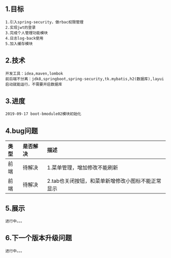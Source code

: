 
## 1.目标
    1.引入spring-security，做rbac权限管理
    2.实现jwt的登录
    3.完成个人管理功能模块
    4.日志log-back使用
    5.加入缓存模块
    

## 2.技术
    开发工具：idea,maven,lombok
    前后端不分离：jdk8,springboot,spring-security,tk.mybatis,h2(数据库),layui
    启动就能运行，不需要开启数据库
    
## 3.进度
    
    2019-09-17 boot-bmodule02模块初始化
    
                                           

## 4.bug问题

|类型|是否解决|描述|
|:-----|:-----|:-----|
|前端|待解决|1.菜单管理，增加修改不能刷新|
|前端|待解决|2.tab也关闭按钮，和菜单新增修改小图标不能正常显示|


    

## 5.展示
   
    进行中。。。
    

## 6.下一个版本升级问题 
    
    进行中。。。    
    
    
    
    

   
    
    
    
    
    
    
    
    

   


